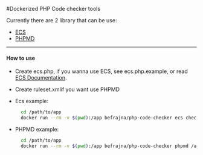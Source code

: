 #Dockerized PHP Code checker tools


Currently there are 2 library that can be use:
* [ECS](https://github.com/symplify/easy-coding-standard)
* [PHPMD](https://phpmd.org/)


---
#### How to use

* Create ecs.php, if you wanna use ECS, see ecs.php.example, or read [ECS Documentation](https://github.com/symplify/easy-coding-standard).
* Create ruleset.xmlif you want use PHPMD

* Ecs example:
  ```bash
    cd /path/to/app
    docker run --rm -v $(pwd):/app befrajna/php-code-checker ecs check /app/ 
  ```

* PHPMD example:
  ```bash
    cd /path/to/app
    docker run --rm -v $(pwd):/app befrajna/php-code-checker phpmd /app/ ansi ruleset.xml --exclude vendor/,node_modules/
  ```
